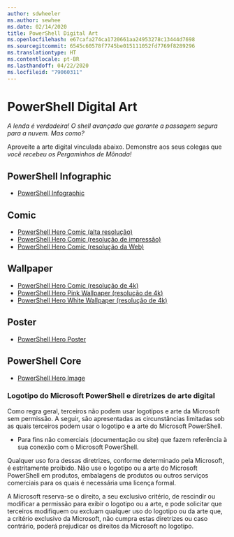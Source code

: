 ```yaml
---
author: sdwheeler
ms.author: sewhee
ms.date: 02/14/2020
title: PowerShell Digital Art
ms.openlocfilehash: e67cafa274ca1720661aa24953278c13444d7698
ms.sourcegitcommit: 6545c60578f7745be015111052fd7769f8289296
ms.translationtype: HT
ms.contentlocale: pt-BR
ms.lasthandoff: 04/22/2020
ms.locfileid: "79060311"
---
```

# <a name="powershell-digital-art"></a>PowerShell Digital Art

*A lenda é verdadeira! O shell avançado que garante a passagem segura para a nuvem. Mas como?*

Aproveite a arte digital vinculada abaixo. Demonstre aos seus colegas que *você recebeu os Pergaminhos de Mônada!*

## <a name="powershell-infographic"></a>PowerShell Infographic

- [PowerShell Infographic](https://github.com/MicrosoftDocs/PowerShell-Docs/blob/staging/assets/PowerShell_7_Infographic.pdf)

## <a name="comic"></a>Comic

- [PowerShell Hero Comic (alta resolução)](https://aka.ms/powershellherocomic_highres)
- [PowerShell Hero Comic (resolução de impressão)](https://aka.ms/powershellherocomic_print)
- [PowerShell Hero Comic (resolução da Web)](https://aka.ms/powershellherocomic_web)

## <a name="wallpaper"></a>Wallpaper

- [PowerShell Hero Comic (resolução de 4k)](https://aka.ms/powershellherowallpaper)
- [PowerShell Hero Pink Wallpaper (resolução de 4k)](https://aka.ms/powershellherowallpaper1)
- [PowerShell Hero White Wallpaper (resolução de 4k)](https://aka.ms/powershellherowallpaper2)

## <a name="poster"></a>Poster

- [PowerShell Hero Poster](https://aka.ms/powershellheroposter)

## <a name="powershell-hero"></a>PowerShell Core

- [PowerShell Hero Image](https://aka.ms/powershellhero)

### <a name="microsoft-powershell-logo-and-digital-art-guidelines"></a>Logotipo do Microsoft PowerShell e diretrizes de arte digital

Como regra geral, terceiros não podem usar logotipos e arte da Microsoft sem permissão. A seguir, são apresentadas as circunstâncias limitadas sob as quais terceiros podem usar o logotipo e a arte do Microsoft PowerShell.

- Para fins não comerciais (documentação ou site) que fazem referência à sua conexão com o Microsoft PowerShell.

Qualquer uso fora dessas diretrizes, conforme determinado pela Microsoft, é estritamente proibido. Não use o logotipo ou a arte do Microsoft PowerShell em produtos, embalagens de produtos ou outros serviços comerciais para os quais é necessária uma licença formal.

A Microsoft reserva-se o direito, a seu exclusivo critério, de rescindir ou modificar a permissão para exibir o logotipo ou a arte, e pode solicitar que terceiros modifiquem ou excluam qualquer uso do logotipo ou da arte que, a critério exclusivo da Microsoft, não cumpra estas diretrizes ou caso contrário, poderá prejudicar os direitos da Microsoft no logotipo.
